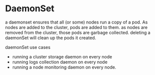 # DaemonSet

a daemonset ensures that all (or some) nodes run a copy of a pod. As nodes are added to the cluster, pods are added to them. as nodes are removed from the cluster, those pods are garbage collected. deleting a daemonSet will clean up the pods it created.

daemonSet use cases

- running a cluster storage daemon on every node
- running logs collection daemon on every node
- running a node monitoring daemon on every node.
